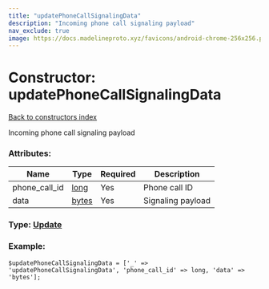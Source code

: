 ```yaml
---
title: "updatePhoneCallSignalingData"
description: "Incoming phone call signaling payload"
nav_exclude: true
image: https://docs.madelineproto.xyz/favicons/android-chrome-256x256.png
---
```

# Constructor: updatePhoneCallSignalingData  
[Back to constructors index](/API_docs/constructors/index.html)



Incoming phone call signaling payload

### Attributes:

| Name     |    Type       | Required | Description |
|----------|---------------|----------|-------------|
|phone\_call\_id|[long](/API_docs/types/long.html) | Yes|Phone call ID|
|data|[bytes](/API_docs/types/bytes.html) | Yes|Signaling payload|



### Type: [Update](/API_docs/types/Update.html)


### Example:

```
$updatePhoneCallSignalingData = ['_' => 'updatePhoneCallSignalingData', 'phone_call_id' => long, 'data' => 'bytes'];
```  
